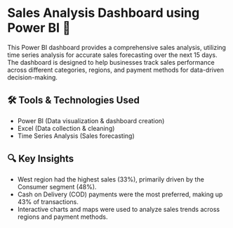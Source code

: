 # Sales Analysis Dashboard using Power BI 🚀

This Power BI dashboard provides a comprehensive sales analysis, utilizing time series analysis for accurate sales forecasting over the next 15 days. 
The dashboard is designed to help businesses track sales performance across different categories, regions, and payment methods for data-driven decision-making.

## 🛠️ Tools & Technologies Used
- Power BI (Data visualization & dashboard creation)
- Excel (Data collection & cleaning)
- Time Series Analysis (Sales forecasting)

## 🔍 Key Insights
- West region had the highest sales (33%), primarily driven by the Consumer segment (48%).
- Cash on Delivery (COD) payments were the most preferred, making up 43% of transactions.
- Interactive charts and maps were used to analyze sales trends across regions and payment methods.
